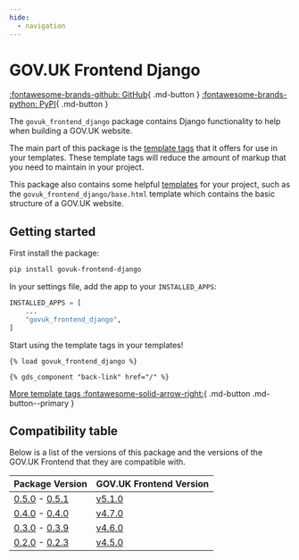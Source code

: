 ```yaml
---
hide:
  - navigation
---
```


# GOV.UK Frontend Django

[:fontawesome-brands-github: GitHub](https://github.com/uktrade/govuk-frontend-django/){ .md-button }
[:fontawesome-brands-python: PyPI](https://pypi.org/project/govuk-frontend-django/){ .md-button }

The `govuk_frontend_django` package contains Django functionality to help when building a GOV.UK website.

The main part of this package is the [template tags](./template-tags/index.md) that it offers for use in your templates. These template tags will reduce the amount of markup that you need to maintain in your project.

This package also contains some helpful [templates](./templates.md) for your project, such as the `govuk_frontend_django/base.html` template which contains the basic structure of a GOV.UK website.

## Getting started

First install the package:
```bash
pip install govuk-frontend-django
```

In your settings file, add the app to your `INSTALLED_APPS`:
```python
INSTALLED_APPS = [
    ...
    "govuk_frontend_django",
]
```

Start using the template tags in your templates!
```django
{% load govuk_frontend_django %}

{% gds_component "back-link" href="/" %}
```

[More template tags :fontawesome-solid-arrow-right:](./template-tags/index.md){ .md-button .md-button--primary }

## Compatibility table

Below is a list of the versions of this package and the versions of the GOV.UK Frontend that they are compatible with.

| Package Version | GOV.UK Frontend Version |
| --------------- | ----------------------- |
| [0.5.0](https://github.com/uktrade/govuk-frontend-django/releases/tag/0.5.0) - [0.5.1](https://github.com/uktrade/govuk-frontend-django/releases/tag/0.5.1) | [v5.1.0](https://github.com/alphagov/govuk-frontend/releases/tag/v5.1.0) |
| [0.4.0](https://github.com/uktrade/govuk-frontend-django/releases/tag/0.4.0) - [0.4.0](https://github.com/uktrade/govuk-frontend-django/releases/tag/0.4.0) | [v4.7.0](https://github.com/alphagov/govuk-frontend/releases/tag/v4.7.0) |
| [0.3.0](https://github.com/uktrade/govuk-frontend-django/releases/tag/0.3.0) - [0.3.9](https://github.com/uktrade/govuk-frontend-django/releases/tag/0.3.9) | [v4.6.0](https://github.com/alphagov/govuk-frontend/releases/tag/v4.6.0) |
| [0.2.0](https://github.com/uktrade/govuk-frontend-django/releases/tag/0.2.0) - [0.2.3](https://github.com/uktrade/govuk-frontend-django/releases/tag/0.2.3) | [v4.5.0](https://github.com/alphagov/govuk-frontend/releases/tag/v4.5.0) |
